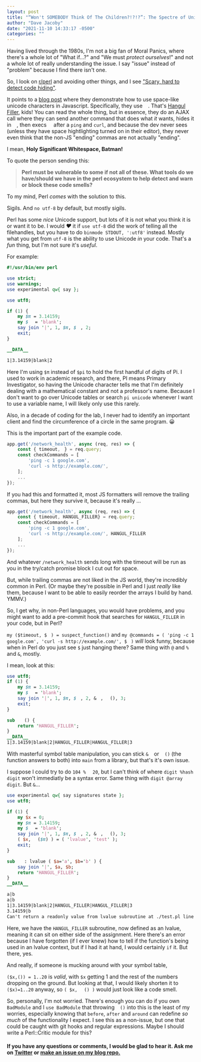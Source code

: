 ```yaml
---
layout: post
title: "“Won't SOMEBODY Think Of The Children?!?!?”: The Spectre of Unicode in Perl"
author: "Dave Jacoby"
date: "2021-11-10 14:33:17 -0500"
categories: ""
---
```


Having lived through the 1980s, I'm not a big fan of Moral Panics, where there's a whole lot of "What if...?" and "We must _protect ourselves_!" and not a whole lot of really understanding the issue. I say "issue" instead of "problem" because I find there isn't one.

So, I look on [r/perl](https://www.reddit.com/r/perl/) and avoiding other things, and I see ["Scary, hard to detect code hiding"](https://www.reddit.com/r/perl/comments/qqw26x/scary_hard_to_detect_code_hiding/).

It points to a [blog post](https://certitude.consulting/blog/en/invisible-backdoor/) where they demonstrate how to use space-like unicode characters in Javascript. Specifically, they use `ㅤ`. That's [Hangul Filler](https://www.compart.com/en/unicode/U+3164), kids! You can read the whole thing, but in essence, they do an AJAX call where they can send another command that does what _it_ wants, hides it in `ㅤ`, then execs `ㅤ` after a `ping` and `curl`, and because the dev never sees `ㅤ` (unless they have space hightlighting turned on in their editor), they never even think that the non-JS "ending" commas are not actually "ending".

I mean, **Holy Significant Whitespace, Batman!**

To quote the person sending this:

> **Perl must be vulnerable to some if not all of these. What tools do we have/should we have in the perl ecosystem to help detect and warn or block these code smells?**

To my mind, Perl _comes_ with the solution to this.

Sigils. And `no utf-8` by default, but mostly sigils.

Perl has some _nice_ Unicode support, but lots of it is not what you think it is or want it to be. I would _♥_ it if `use utf-8` did the work of telling all the filehandles, but you have to do `binmode STDOUT, ':utf8'` instead. Mostly what you get from `utf-8` is the ability to use Unicode _in_ your code. That's a _fun_ thing, but I'm not sure it's _useful_.

For example:

```perl
#!/usr/bin/env perl

use strict;
use warnings;
use experimental qw{ say };

use utf8;

if (1) {
    my $π = 3.14159;
    my $ㅤ = 'blank';
    say join '|', 1, $π, $ㅤ, 2;
    exit;
}

__DATA__

1|3.14159|blank|2
```

Here I'm using `$π` instead of `$pi` to hold the first handful of digits of Pi. I used to work in academic research, and there, PI means Primary Investigator, so having the Unicode character tells me that I'm definitely dealing with a mathematical constant and not a professor's name. Because I don't want to go over Unicode tables or search `pi unicode` whenever I want to use a variable name, I will likely only use this rarely.

Also, in a decade of coding for the lab, I never had to identify an important client and find the circumference of a circle in the same program. 😀

This is the important part of the example code.

```javascript
app.get('/network_health', async (req, res) => {
    const { timeout,ㅤ} = req.query;
    const checkCommands = [
        'ping -c 1 google.com',
        'curl -s http://example.com/',ㅤ
    ];
    ...
});
```

If you had this and formatted it, most JS formatters will remove the trailing commas, but here they survive it, because it's really ...

```javascript
app.get('/network_health', async (req, res) => {
    const { timeout, HANGUL_FILLER} = req.query;
    const checkCommands = [
        'ping -c 1 google.com',
        'curl -s http://example.com/', HANGUL_FILLER
    ];
    ...
});
```

And whatever `/network_health` sends long with the timeout will be run as you in the try/catch promise block I cut out for space.

But, while trailing commas are not liked in the JS world, they're incredibly common in Perl. (Or maybe they're possible in Perl and I just _really_ like them, because I want to be able to easily reorder the arrays I build by hand. YMMV.)

So, I get why, in non-Perl languages, you would have problems, and you might want to add a pre-commit hook that searches for `HANGUL_FILLER` in your code, but in Perl?

`my ($timeout, $ㅤ) = suspect_function()` and `my @commands = ( 'ping -c 1 google.com', 'curl -s http://example.com/', $ㅤ)` _will_ look funny, because when in Perl do you just see `$` just hanging there? Same thing with `@` and `%` and `&`, mostly.

I mean, look at this:

```perl
use utf8;
if (1) {
    my $π = 3.14159;
    my $ㅤ = 'blank';
    say join '|', 1, $π, $ㅤ, 2, &ㅤ, ㅤ(), 3;
    exit;
}

sub ㅤ () {
    return 'HANGUL_FILLER';
}
__DATA__
1|3.14159|blank|2|HANGUL_FILLER|HANGUL_FILLER|3
```

With masterful symbol table manipulation, you can stick `&ㅤ` or `ㅤ()` (the function answers to both) into `main` from a library, but that's it's own issue.

I suppose I could try to do `104 %ㅤ 20`, but I can't think of where `digit %hash digit` won't immediatly be a syntax error. Same thing with `digit @array digit`. But `&`...

```perl
use experimental qw{ say signatures state };
use utf8;

if (1) {
    my $x = 0;
    my $π = 3.14159;
    my $ㅤ = 'blank';
    say join '|', 1, $π, $ㅤ, 2, &ㅤ, ㅤ(), 3;
    ( $x, ㅤ($π) ) = ( 'lvalue', 'test' );
    exit;
}

sub ㅤ : lvalue ( $a='a', $b='b' ) {
    say join '|', $a, $b;
    return 'HANGUL_FILLER';
}
__DATA__

a|b
a|b
1|3.14159|blank|2|HANGUL_FILLER|HANGUL_FILLER|3
3.14159|b
Can't return a readonly value from lvalue subroutine at ./test.pl line 25.
```

Here, we have the `HANGUL_FILLER` subroutine, now defined as an lvalue, meaning it can sit on either side of the assignment. Here there's an error because I have forgotten (if I ever knew) how to tell if the function's being used in an lvalue context, but if I had it at hand, I would certainly `if` it. But there, yes.

And really, if someone is mucking around with your symbol table,

`($x,()) = 1..20` is _valid_, with `$x` getting 1 and the rest of the numbers dropping on the ground. But looking at that, I would likely shorten it to `($x)=1..20` anyway, so `( $x, ㅤ() )` would just look like a code smell.

So, personally, I'm not worried. There's enough you can do if you own `BadModule` and I `use BadModule` that throwing `ㅤ()` into this is the least of my worries, especially knowing that `before`, `after` and `around` can redefine _so_ _much_ of the functionality I expect. I see this as a non-issue, but one that could be caught with git hooks and regular expressions. Maybe I should write a Perl::Critic module for this?

#### If you have any questions or comments, I would be glad to hear it. Ask me on [Twitter](https://twitter.com/jacobydave) or [make an issue on my blog repo.](https://github.com/jacoby/jacoby.github.io)
